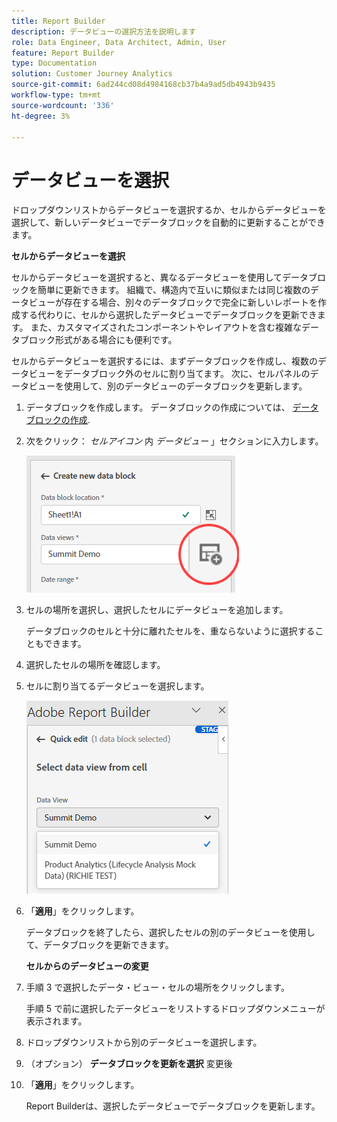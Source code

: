 ```yaml
---
title: Report Builder
description: データビューの選択方法を説明します
role: Data Engineer, Data Architect, Admin, User
feature: Report Builder
type: Documentation
solution: Customer Journey Analytics
source-git-commit: 6ad244cd08d4984168cb37b4a9ad5db4943b9435
workflow-type: tm+mt
source-wordcount: '336'
ht-degree: 3%

---
```



# データビューを選択

ドロップダウンリストからデータビューを選択するか、セルからデータビューを選択して、新しいデータビューでデータブロックを自動的に更新することができます。

**セルからデータビューを選択**

セルからデータビューを選択すると、異なるデータビューを使用してデータブロックを簡単に更新できます。 組織で、構造内で互いに類似または同じ複数のデータビューが存在する場合、別々のデータブロックで完全に新しいレポートを作成する代わりに、セルから選択したデータビューでデータブロックを更新できます。 また、カスタマイズされたコンポーネントやレイアウトを含む複雑なデータブロック形式がある場合にも便利です。

セルからデータビューを選択するには、まずデータブロックを作成し、複数のデータビューをデータブロック外のセルに割り当てます。 次に、セルパネルのデータビューを使用して、別のデータビューのデータブロックを更新します。

1. データブロックを作成します。
データブロックの作成については、 [データブロックの作成](/help/report-builder/create-a-data-block.md).

1. 次をクリック： *セルアイコン* 内 *データビュー* 」セクションに入力します。

   ![セルのアイコン](/help/report-builder/assets/cell-icon.png)

1. セルの場所を選択し、選択したセルにデータビューを追加します。

   データブロックのセルと十分に離れたセルを、重ならないように選択することもできます。

1. 選択したセルの場所を確認します。

1. セルに割り当てるデータビューを選択します。

   ![セルのアイコン](/help/report-builder/assets/select-data-view.png)

1. 「**適用**」をクリックします。

   データブロックを終了したら、選択したセルの別のデータビューを使用して、データブロックを更新できます。

   **セルからのデータビューの変更**

1. 手順 3 で選択したデータ・ビュー・セルの場所をクリックします。

   手順 5 で前に選択したデータビューをリストするドロップダウンメニューが表示されます。

1. ドロップダウンリストから別のデータビューを選択します。

1. （オプション） **データブロックを更新を選択** 変更後

1. 「**適用**」をクリックします。

   Report Builderは、選択したデータビューでデータブロックを更新します。
